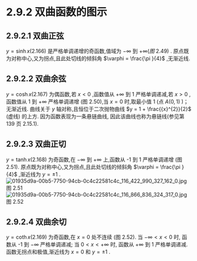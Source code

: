 # 2.9.2 双曲函数的图示
## 2.9.2.1 双曲正弦
$y = \sinh x\left( {2.166}\right)$ 是严格单调递增的奇函数,值域为 $- \infty$ 到 $+ \infty \left( {图\ 2.49}\right)$ . 原点既为对称中心,又为拐点,且此处切线的倾斜角 $\varphi  = \frac{\pi }{4}$ ,无渐近线.
## 2.9.2.2 双曲余弦
$y = \cosh x\left( {2.167}\right)$ 为偶函数,若 $x < 0$ ,函数值从 $+ \infty$ 到 1 严格单调递减,若 $x > 0$ ,函数值从 1 到 $+ \infty$ 严格单调递增 (图 2.50),当 $x = 0$ 时,取最小值 1 (点 $A\left( {0,1}\right)$ )；无渐近线. 曲线关于 $y$ 轴对称,且恒位于二次抛物曲线 $y = 1 + \frac{{x}^{2}}{2}$ (虚线) 的上方. 因为函数表现为一条悬链曲线, 因此该曲线也称为悬链线(参见第 139 页 2.15.1).
## 2.9.2.3 双曲正切
$y = \tanh x\left( {2.168}\right)$ 为奇函数,在 $- \infty$ 到 $+ \infty$ 上,函数从 -1 到 1 严格单调递增 (图 2.51). 原点既为对称中心,又为拐点,且此处切线的倾斜角 $\varphi  = \frac{\pi }{4}$ ,渐近线为 $y =  \pm  1$ .
![01935d9a-00b5-7750-94cb-0c4c22581c4c_116_422_990_327_162_0.jpg](/images/01935d9a-00b5-7750-94cb-0c4c22581c4c_116_422_990_327_162_0.jpg)
图 2.51
![01935d9a-00b5-7750-94cb-0c4c22581c4c_116_866_836_324_317_0.jpg](/images/01935d9a-00b5-7750-94cb-0c4c22581c4c_116_866_836_324_317_0.jpg)
图 2.52
## 2.9.2.4 双曲余切
$y = \coth x\left( {2.169}\right)$ 为奇函数,在 $x = 0$ 处不连续 (图 2.52). 当 $- \infty  < x < 0$ 时, 函数从 -1 到 $- \infty$ 严格单调递减; 当 $0 < x <  + \infty$ 时, 函数从 $+ \infty$ 到 1 严格单调递减. 函数无拐点和极值,渐近线为 $x = 0$ 和 $y =  \pm  1$ .